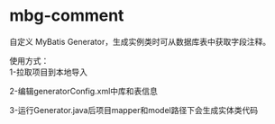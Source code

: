 # mbg-comment
自定义 MyBatis Generator，生成实例类时可从数据库表中获取字段注释。

使用方式：  
1-拉取项目到本地导入

2-编辑generatorConfig.xml中库和表信息

3-运行Generator.java后项目mapper和model路径下会生成实体类代码
